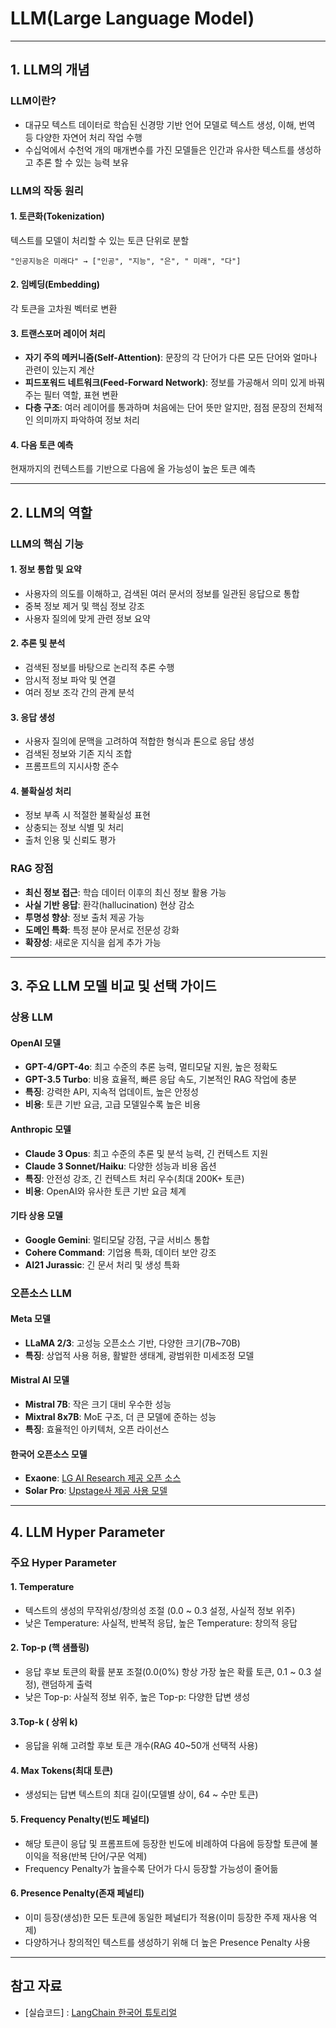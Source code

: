 # LLM(Large Language Model)

---

## 1. LLM의 개념

### LLM이란?
- 대규모 텍스트 데이터로 학습된 신경망 기반 언어 모델로 텍스트 생성, 이해, 번역 등 다양한 자연어 처리 작업 수행 
- 수십억에서 수천억 개의 매개변수를 가진 모델들은 인간과 유사한 텍스트를 생성하고 추론 할 수 있는 능력 보유

### LLM의 작동 원리

#### 1. 토큰화(Tokenization)
텍스트를 모델이 처리할 수 있는 토큰 단위로 분할
```
"인공지능은 미래다" → ["인공", "지능", "은", " 미래", "다"]
```
#### 2. 임베딩(Embedding)
각 토큰을 고차원 벡터로 변환

#### 3. 트랜스포머 레이어 처리
- **자기 주의 메커니즘(Self-Attention)**: 문장의 각 단어가 다른 모든 단어와 얼마나 관련이 있는지 계산
- **피드포워드 네트워크(Feed-Forward Network)**: 정보를 가공해서 의미 있게 바꿔주는 필터 역할, 표현 변환
- **다층 구조**: 여러 레이어를 통과하며 처음에는 단어 뜻만 알지만, 점점 문장의 전체적인 의미까지 파악하여 정보 처리

#### 4. 다음 토큰 예측
현재까지의 컨텍스트를 기반으로 다음에 올 가능성이 높은 토큰 예측

---

## 2. LLM의 역할

### LLM의 핵심 기능

#### 1. 정보 통합 및 요약
- 사용자의 의도를 이해하고, 검색된 여러 문서의 정보를 일관된 응답으로 통합
- 중복 정보 제거 및 핵심 정보 강조
- 사용자 질의에 맞게 관련 정보 요약

#### 2. 추론 및 분석
- 검색된 정보를 바탕으로 논리적 추론 수행
- 암시적 정보 파악 및 연결
- 여러 정보 조각 간의 관계 분석

#### 3. 응답 생성
- 사용자 질의에 문맥을 고려하여 적합한 형식과 톤으로 응답 생성
- 검색된 정보와 기존 지식 조합
- 프롬프트의 지시사항 준수

#### 4. 불확실성 처리
- 정보 부족 시 적절한 불확실성 표현
- 상충되는 정보 식별 및 처리
- 출처 인용 및 신뢰도 평가

### RAG 장점
- **최신 정보 접근**: 학습 데이터 이후의 최신 정보 활용 가능
- **사실 기반 응답**: 환각(hallucination) 현상 감소
- **투명성 향상**: 정보 출처 제공 가능
- **도메인 특화**: 특정 분야 문서로 전문성 강화
- **확장성**: 새로운 지식을 쉽게 추가 가능

---

## 3. 주요 LLM 모델 비교 및 선택 가이드

### 상용 LLM

#### OpenAI 모델
- **GPT-4/GPT-4o**: 최고 수준의 추론 능력, 멀티모달 지원, 높은 정확도
- **GPT-3.5 Turbo**: 비용 효율적, 빠른 응답 속도, 기본적인 RAG 작업에 충분
- **특징**: 강력한 API, 지속적 업데이트, 높은 안정성
- **비용**: 토큰 기반 요금, 고급 모델일수록 높은 비용

#### Anthropic 모델
- **Claude 3 Opus**: 최고 수준의 추론 및 분석 능력, 긴 컨텍스트 지원
- **Claude 3 Sonnet/Haiku**: 다양한 성능과 비용 옵션
- **특징**: 안전성 강조, 긴 컨텍스트 처리 우수(최대 200K+ 토큰)
- **비용**: OpenAI와 유사한 토큰 기반 요금 체계

#### 기타 상용 모델
- **Google Gemini**: 멀티모달 강점, 구글 서비스 통합
- **Cohere Command**: 기업용 특화, 데이터 보안 강조
- **AI21 Jurassic**: 긴 문서 처리 및 생성 특화

### 오픈소스 LLM

#### Meta 모델
- **LLaMA 2/3**: 고성능 오픈소스 기반, 다양한 크기(7B~70B)
- **특징**: 상업적 사용 허용, 활발한 생태계, 광범위한 미세조정 모델

#### Mistral AI 모델
- **Mistral 7B**: 작은 크기 대비 우수한 성능
- **Mixtral 8x7B**: MoE 구조, 더 큰 모델에 준하는 성능
- **특징**: 효율적인 아키텍처, 오픈 라이선스

#### 한국어 오픈소스 모델
- **Exaone**: [LG AI Research 제공 오픈 소스](https://huggingface.co/LGAI-EXAONE)
- **Solar Pro**: [Upstage사 제공 사용 모델](https://www.upstage.ai/blog/en/solar-pro)

---

## 4. LLM Hyper Parameter

### 주요 Hyper Parameter

#### 1. Temperature
- 텍스트의 생성의 무작위성/창의성 조절 (0.0 ~ 0.3 설정, 사실적 정보 위주)
- 낮은 Temperature: 사실적, 반복적 응답,  높은 Temperature: 창의적 응답

#### 2. Top-p (핵 샘플링)
- 응답 후보 토큰의 확률 분포 조절(0.0(0%) 항상 가장 높은 확률 토큰, 0.1 ~ 0.3 설정), 랜덤하게 출력
- 낮은 Top-p: 사실적 정보 위주, 높은 Top-p: 다양한 답변 생성

#### 3.Top-k ( 상위 k)
- 응답을 위해 고려할 후보 토큰 개수(RAG 40~50개 선택적 사용)

#### 4. Max Tokens(최대 토큰)
- 생성되는  답변 텍스트의 최대 길이(모델별 상이, 64 ~ 수만 토큰)

#### 5. Frequency Penalty(빈도 페널티)
- 해당 토큰이 응답 및 프롬프트에 등장한 빈도에 비례하여 다음에 등장할 토큰에 불이익을 적용(반복 단어/구문 억제)
- Frequency Penalty가 높을수록 단어가 다시 등장할 가능성이 줄어듦

#### 6. Presence Penalty(존재 페널티)
- 이미 등장(생성)한 모든 토큰에 동일한 페널티가 적용(이미 등장한 주제 재사용 억제)
- 다양하거나 창의적인 텍스트를 생성하기 위해 더 높은 Presence Penalty 사용

---

## 참고 자료
- [실습코드] : [LangChain 한국어 튜토리얼](https://github.com/teddylee777/langchain-kr)